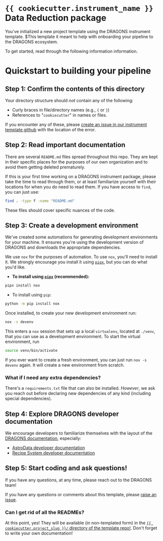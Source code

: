 # `{{ cookiecutter.instrument_name }}` Data Reduction package

You've initialized a new project template using the DRAGONS instrument template.
$This template it meant to help with onboarding your pipeline to the DRAGONS
ecosystem.

To get started, read through the following information information.

# Quickstart to building your pipeline

## Step 1: Confirm the contents of this directory

Your directory structure should _not_ contain any of the following:

- Curly braces in file/directory names (e.g., `{` or `}`)
- References to "`cookiecutter`" in names or files.

If you encounter any of these, please
[create an issue in our instrument template github][github_issues_page] with the
location of the error.

## Step 2: Read important documentation

There are several `README.md` files spread throughout this repo. They are kept
in their specific places for the purposes of our own organization and to avoid
them getting deleted prematurely.

If this is your first time working on a DRAGONS instrument package, please take
the time to read through them, or at least familiarize yourself with their
locations for when you do need to read them. If you have access to `find`, you
can just use:

```bash
find . -type f -name "README.md"
```

These files should cover specific nuances of the code.

## Step 3: Create a development environment

We've created some automations for generating development environments for your
machine. It ensures you're using the development version of DRAGONS and
downloads the appropriate dependencies.

We use `nox` for the purposes of automation. To use `nox`, you'll need to
install it. We strongly encourage you install it using [`pipx`][pipx_link], but
you can do what you'd like.

- **To install using [`pipx`][pipx_link] (recommended):**

```bash
pipx install nox
```

- To install using `pip`:

```bash
python -m pip install nox
```

Once installed, to create your new development environment run:

```bash
nox -s devenv
```

This enters a `nox` session that sets up a local `virtualenv`, located at
`./venv`, that you can use as a development environment. To start the virtual
environment, run

```bash
source venv/bin/activate
```

If you ever want to create a fresh environment, you can just run `nox -s devenv`
again. It will create a new environment from scratch.

### What if I need any extra dependencies?

There's a `requirements.txt` file that can also be installed. _However_, we ask
you reach out before declaring new dependencies of any kind (including special
dependencies).

## Step 4: Explore DRAGONS developer documentation

We encourage developers to familiarize themselves with the layout of the
[DRAGONS documentation][dragons docs], especially:

- [AstroData developer documentation][astrodata dev docs]
- [Recipe System developer documentation][recipe dev docs]

## Step 5: Start coding and ask questions!

If you have any questions, at any time, please reach out to the DRAGONS team!

If you have any questions or comments about this template, please
[raise an issue][github_issues_page].

### Can I get rid of all the READMEs?

At this point, yes! They will be available (in non-templated form) in the
[`{{ cookiecutter.project_slug }}/` directory of the template repo!][project_slug_link].
Don't forget to write your own documentation!

[astrodata dev docs]: https://dragons.readthedocs.io/projects/astrodata/en/v3.2.0/progmanual/index.html
[dragons docs]: https://dragons.readthedocs.io/en/v3.2.0/
[github_issues_page]: https://github.com/GeminiDRSoftware/instrument_template/issues
[pipx_link]: https://pipx.pypa.io/stable/
[project_slug_link]: https://github.com/GeminiDRSoftware/instrument_template/tree/main/%7B%7B%20cookiecutter.project_slug%20%7D%7D
[recipe dev docs]: https://dragons.readthedocs.io/projects/recipe-system-prog-manual/en/v3.2.0/

